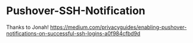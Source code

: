 # Pushover-SSH-Notification

Thanks to Jonah!
https://medium.com/privacyguides/enabling-pushover-notifications-on-successful-ssh-logins-a0f984cfbd9d
